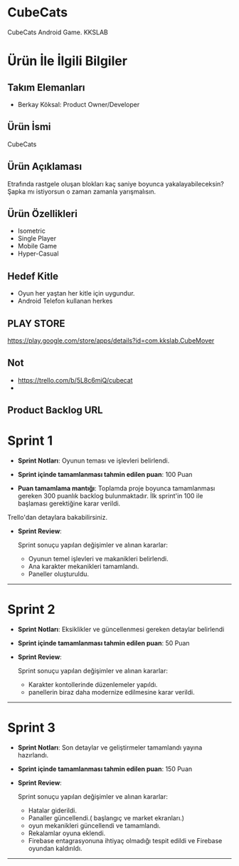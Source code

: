 # CubeCats
 CubeCats Android Game. KKSLAB

# Ürün İle İlgili Bilgiler

## Takım Elemanları

- Berkay Köksal: Product Owner/Developer

## Ürün İsmi

 CubeCats

## Ürün Açıklaması

Etrafında rastgele oluşan blokları kaç saniye boyunca yakalayabileceksin? Şapka mı istiyorsun o zaman zamanla yarışmalısın.

## Ürün Özellikleri

- Isometric
- Single Player
- Mobile Game
- Hyper-Casual


## Hedef Kitle

- Oyun her yaştan her kitle için uygundur.
- Android Telefon kullanan herkes

## PLAY STORE
https://play.google.com/store/apps/details?id=com.kkslab.CubeMover

## Not
  
- https://trello.com/b/5L8c6miQ/cubecat
- 

## Product Backlog URL
# Sprint 1

- **Sprint Notları**: Oyunun teması ve işlevleri belirlendi.

- **Sprint içinde tamamlanması tahmin edilen puan**: 100 Puan

- **Puan tamamlama mantığı**: Toplamda proje boyunca tamamlanması gereken 300 puanlık backlog bulunmaktadır. İlk sprint'in 100 ile başlaması gerektiğine karar verildi.

Trello'dan detaylara bakabilirsiniz.

- **Sprint Review**: 

    Sprint sonuçu yapılan değişimler ve alınan kararlar:

  - Oyunun temel işlevleri ve makanikleri belirlendi.
  - Ana karakter mekanikleri tamamlandı.
  - Paneller oluşturuldu.

---

# Sprint 2

- **Sprint Notları**: Eksiklikler ve güncellenmesi gereken detaylar belirlendi

- **Sprint içinde tamamlanması tahmin edilen puan**: 50 Puan

- **Sprint Review**: 

    Sprint sonuçu yapılan değişimler ve alınan kararlar:

  - Karakter kontollerinde düzenlemeler yapıldı.
  - panellerin biraz daha modernize edilmesine karar verildi.

---


# Sprint 3

- **Sprint Notları**: Son detaylar ve geliştirmeler tamamlandı yayına hazırlandı.

- **Sprint içinde tamamlanması tahmin edilen puan**: 150 Puan

- **Sprint Review**: 

    Sprint sonuçu yapılan değişimler ve alınan kararlar:

  - Hatalar giderildi.
  - Panaller güncellendi.( başlangıç ve market ekranları.)
  - oyun mekanikleri güncellendi ve tamamlandı.
  - Rekalamlar oyuna eklendi.
  - Firebase entagrasyonuna ihtiyaç olmadığı tespit edildi ve Firebase oyundan kaldırıldı.

---


